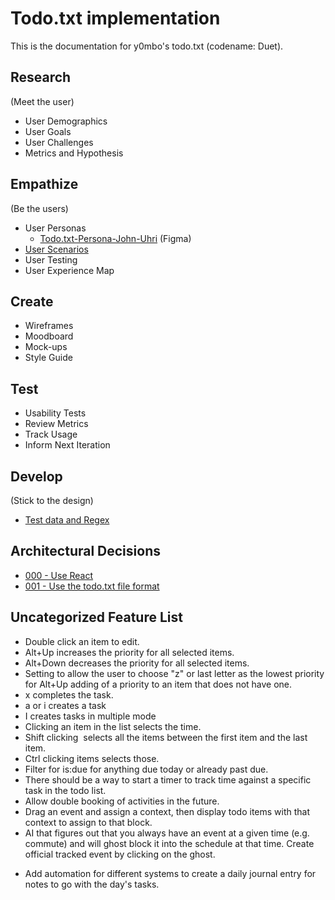 # Todo.txt implementation

This is the documentation for y0mbo's todo.txt (codename: Duet).

## Research

(Meet the user)

- User Demographics
- User Goals
- User Challenges
- Metrics and Hypothesis

## Empathize

(Be the users)

- User Personas
  - [Todo.txt-Persona-John-Uhri](https://www.figma.com/file/7SbPTGll19ZyFVb9zW5KGJ/Todo.txt-Persona-John-Uhri?node-id=0%3A1) (Figma)
- [User Scenarios](userScenarios.md)
- User Testing
- User Experience Map

## Create

- Wireframes
- Moodboard
- Mock-ups
- Style Guide

## Test

- Usability Tests
- Review Metrics
- Track Usage
- Inform Next Iteration

## Develop

(Stick to the design)

- [Test data and Regex](regex.md)

## Architectural Decisions

- [000 - Use React](adr/000-UseReact.md)
- [001 - Use the todo.txt file format](adr/001-UseTodoTxtFormat.md)


## Uncategorized Feature List
- Double click an item to edit.
- Alt+Up increases the priority for all selected items.
- Alt+Down decreases the priority for all selected items.
- Setting to allow the user to choose "z" or last letter as the lowest priority for Alt+Up adding of a priority to an item that does not have one.
- x completes the task.
- a or i creates a task
- I creates tasks in multiple mode
- Clicking an item in the list selects the time.
- Shift clicking  selects all the items between the first item and the last item.
- Ctrl clicking items selects those.
- Filter for is:due for anything due today or already past due.
- There should be a way to start a timer to track time against a specific task in the todo list.
- Allow double booking of activities in the future.
- Drag an event and assign a context, then display todo items with that context to assign to that block.
- AI that figures out that you always have an event at a given time (e.g. commute) and will ghost block it into the schedule at that time. Create official tracked event by clicking on the ghost.
* Add automation for different systems to create a daily journal entry for notes to go with the day's tasks.